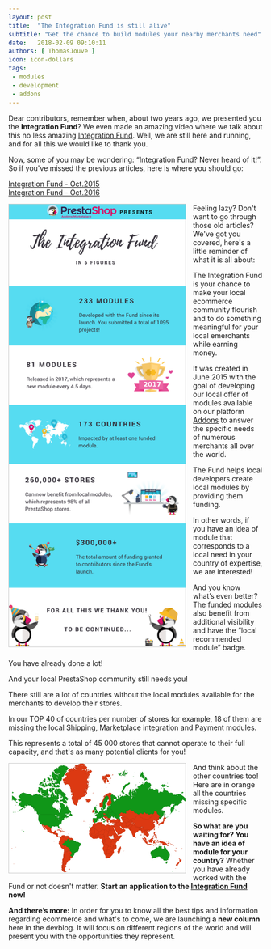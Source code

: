 ```yaml
---
layout: post
title:  "The Integration Fund is still alive"
subtitle: "Get the chance to build modules your nearby merchants need"
date:   2018-02-09 09:10:11
authors: [ ThomasJouve ]
icon: icon-dollars
tags:
 - modules
 - development
 - addons
---
```


Dear contributors, remember when, about two years ago, we presented you the **Integration Fund**? We even made an amazing video where we talk about this no less amazing [Integration Fund](https://www.youtube.com/watch?v=6Pf_jkYQlL0). Well, we are still here and running, and for all this we would like to thank you.

Now, some of you may be wondering: “Integration Fund? Never heard of it!”. So if you've missed the previous articles, here is where you should go:

[Integration Fund - Oct.2015](http://build.prestashop.com/news/prestashop-integration-fund)
<br>[Integration Fund - Oct.2016](http://build.prestashop.com/news/integration_fund_explained)


<img style="border: 1px solid #CCC; float: left; margin: 0 1em 1em 0;" width="350" height="875" src="/assets/images/2018/02/Build_Integration_Fund_Infographic.png" />


Feeling lazy? Don't want to go through those old articles? We've got you covered, here's a little reminder of what it is all about:


The Integration Fund is your chance to make your local ecommerce community flourish and to do something meaningful for your local emerchants while earning money.


It was created in June 2015 with the goal of developing our local offer of modules available on our platform [Addons](https://addons.prestashop.com/fr) to answer the specific needs of numerous merchants all over the world. 


The Fund helps local developers create local modules by providing them funding.


In other words, if you have an idea of module that corresponds to a local need in your country of expertise, we are interested!


And you know what’s even better? The funded modules also benefit from additional visibility and have the “local recommended module” badge.


You have already done a lot!


And your local PrestaShop community still needs you!


There still are a lot of countries without the local modules available for the merchants to develop their stores.


In our TOP 40 of countries per number of stores for example, 18 of them are missing the local Shipping, Marketplace integration and Payment modules.


This represents a total of 45 000 stores that cannot operate to their full capacity, and that's as many potential clients for you!


<img style="border: 1px solid #CCC; float: left; margin: 0 1em 1em 0;" width="350" height="216" src="/assets/images/2018/02/Build_Integration_Fund_Map.png">


And think about the other countries too! Here are in orange all the countries missing specific modules.


**So what are you waiting for? You have an idea of module for your country?**
Whether you have already worked with the Fund or not doesn't matter.
**Start an application to the [Integration Fund](https://addons.prestashop.com/en/integration-fund) now!**


**And there’s more:**
In order for you to know all the best tips and information regarding ecommerce and what's to come, we are launching **a new column** here in the devblog.
It will focus on different regions of the world and will present you with the opportunities they represent.
